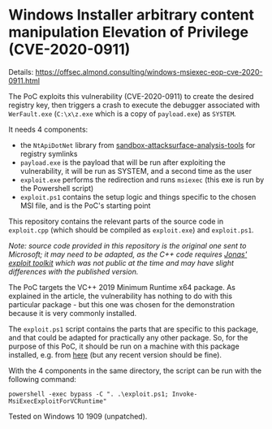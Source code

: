 # Windows Installer arbitrary content manipulation Elevation of Privilege (CVE-2020-0911)

Details: https://offsec.almond.consulting/windows-msiexec-eop-cve-2020-0911.html

The PoC exploits this vulnerability (CVE-2020-0911) to create the desired registry key, then triggers a crash to execute the debugger associated with `WerFault.exe` (`C:\x\z.exe` which is a copy of `payload.exe`) as `SYSTEM`.

It needs 4 components:

- the `NtApiDotNet` library from [sandbox-attacksurface-analysis-tools](https://github.com/googleprojectzero/sandbox-attacksurface-analysis-tools/) for registry symlinks
- `payload.exe` is the payload that will be run after exploiting the vulnerability, it will be run as SYSTEM, and a second time as the user
- `exploit.exe` performs the redirection and runs `msiexec` (this exe is run by the Powershell script)
- `exploit.ps1` contains the setup logic and things specific to the chosen MSI file, and is the PoC's starting point

This repository contains the relevant parts of the source code in `exploit.cpp` (which should be compiled as `exploit.exe`) and `exploit.ps1`.

*Note: source code provided in this repository is the original one sent to Microsoft; it may need to be adapted, as the C++ code requires [Jonas' exploit toolkit](https://github.com/jonaslyk/exploitkitpub) which was not public at the time and may have slight differences with the published version.*

The PoC targets the VC++ 2019 Minimum Runtime x64 package. As explained in the article, the vulnerability has nothing to do with this particular package - but this one was chosen for the demonstration because it is very commonly installed.

The `exploit.ps1` script contains the parts that are specific to this package, and that could be adapted for practically any other package. So, for the purpose of this PoC, it should be run on a machine with this package installed, e.g. from [here](https://aka.ms/vs/16/release/vc_redist.x64.exe) (but any recent version should be fine).

With the 4 components in the same directory, the script can be run with the following command:

`powershell -exec bypass -C ". .\exploit.ps1; Invoke-MsiExecExploitForVCRuntime"`

Tested on Windows 10 1909 (unpatched).
